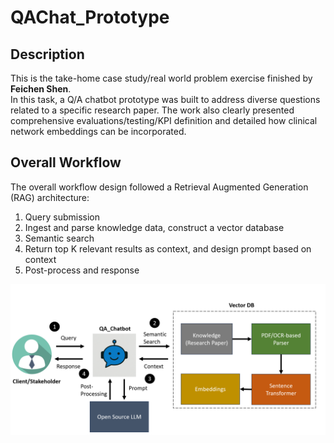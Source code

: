 # QAChat_Prototype

## Description
This is the take-home case study/real world problem exercise finished by __Feichen Shen__.  
In this task, a Q/A chatbot prototype was built to address diverse questions related to a specific research paper. The work also clearly presented comprehensive evaluations/testing/KPI definition and detailed how clinical network embeddings can be incorporated.

## Overall Workflow

The overall workflow design followed a Retrieval Augmented Generation (RAG) architecture:  
1. Query submission
2. Ingest and parse knowledge data, construct a vector database
3. Semantic search
4. Return top K relevant results as context, and design prompt based on context
5. Post-process and response

<img src="imgs/workflow.png" alt="Chatbot Illustration" width="600"/>
